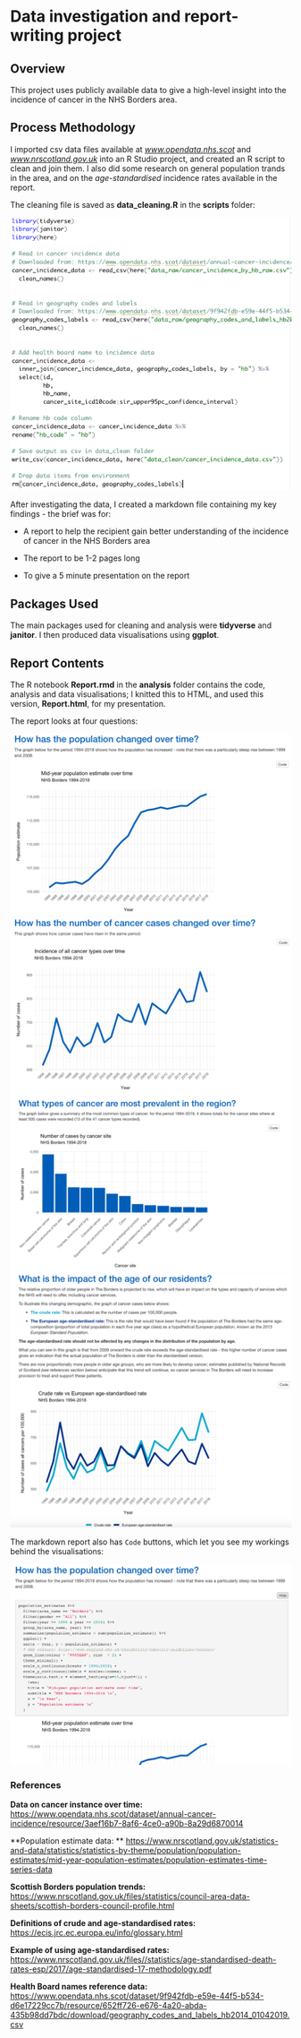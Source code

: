 # Data investigation and report-writing project





## Overview

This project uses publicly available data to give a high-level insight into the incidence of cancer in the NHS Borders area.



## Process Methodology

I imported csv data files available at  *www.opendata.nhs.scot* and *www.nrscotland.gov.uk* into an R Studio project, and created an R script to clean and join them. I also did some research on general population trands in the area, and on the *age-standardised* incidence rates available in the report.

The cleaning file is saved as **data_cleaning.R** in the **scripts** folder:

<img src = "images/data_cleaning.png">


After investigating the data, I created a markdown file containing my key findings - the brief was for:

* A report to help the recipient gain better understanding of the incidence of cancer in the NHS Borders area

* The report to be 1-2 pages long

* To give a 5 minute presentation on the report



## Packages Used

The main packages used for cleaning and analysis were **tidyverse** and **janitor**. I then produced data visualisations using  **ggplot**.


## Report Contents 

The R notebook **Report.rmd** in the **analysis** folder contains the code, analysis and data visualisations; I knitted this to HTML, and used this version, **Report.html**, for my presentation. 

The report looks at four  questions:


<img src = "images/population_over_time.png">

<img src = "images/number_of_cancer_cases_over_time.png">

<img src = "images/cancer_types.png">

<img src = "images/crude_vs_age_standardised_rate.png">

The markdown report also has `Code` buttons, which let you see my workings behind the visualisations:

<img src = "images/code_button.png">








### References

**Data on cancer instance over time:** https://www.opendata.nhs.scot/dataset/annual-cancer-incidence/resource/3aef16b7-8af6-4ce0-a90b-8a29d6870014

**Population estimate data: ** https://www.nrscotland.gov.uk/statistics-and-data/statistics/statistics-by-theme/population/population-estimates/mid-year-population-estimates/population-estimates-time-series-data

**Scottish Borders population trends:** https://www.nrscotland.gov.uk/files/statistics/council-area-data-sheets/scottish-borders-council-profile.html

**Definitions of crude and age-standardised rates:** https://ecis.jrc.ec.europa.eu/info/glossary.html

**Example of using age-standardised rates:** https://www.nrscotland.gov.uk/files//statistics/age-standardised-death-rates-esp/2017/age-standardised-17-methodology.pdf

**Health Board names reference data:** https://www.opendata.nhs.scot/dataset/9f942fdb-e59e-44f5-b534-d6e17229cc7b/resource/652ff726-e676-4a20-abda-435b98dd7bdc/download/geography_codes_and_labels_hb2014_01042019.csv